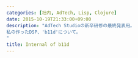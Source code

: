 ```yaml
---
categories: [社内, AdTech, Lisp, Clojure]
date: 2015-10-19T21:33:00+09:00
description: "AdTech Studioの新卒研修の最終発表用。
私の作ったDSP、'b11d'について。
"
title: Internal of b11d
---
```


<section data-markdown
    data-separator="\n\n"
    data-vertical="\n\n"
    data-notes="^Note:">
<script type="text/template">
# Internal of b11d
----------------------
サイバーエージェント新卒研修  
ひとりDSP最終発表会

<!-- .slide: class="center" -->

# About Me
---------
![κeenのアイコン](/images/icon.png) <!-- .element: style="position:absolute;right:0;z-index:-1" -->

 + κeen
 + [@blackenedgold](https://twitter.com/blackenedgold)
 + Github: [KeenS](https://github.com/KeenS)
 + AMoAdのサーバーサイド（？）エンジニア
 + 趣味でLisp, ML, Shell Scriptあたりを書きます
 + 仕事でScalaとShell Scriptあたりを書きます


# 今回作ったもの
----------------

* b11d (ぶらっくんどごーるど)
* Clojure (compojure + middleware)製
  + + NginX + MySQL + Supervisord
* 出来る限りシンプルになるように作った
  + 310行
* デプロイその他はシェルスクリプト
* 監視はmackerel


# シンプルということ
-------------------

* アプリケーションは状態を持たない
* IO以外副作用を持たない
* つまり、キャッシュを持たない
  + キャッシュはパフォーマンス上の意味しかない
  + 早過ぎる最適化は諸悪の根源
* スケールアウトが容易
* compojureのミドルウェアを上手く使った


# シンプルということ2
--------------------

* データベースはだいたい第4正規形（ﾀﾌﾞﾝ）
  + 全てのカラムは`NOT NULL`
  + 広告主の所だけ拡張性を持たせるために第1正規形に落とした
  + 1広告主に対して複数の広告が持てるようになる
* 外部キー制約も全部付ける
* データが綺麗なのでアプリケーション側でのやることが少ない
* 分析する時にも活きる筈


# デプロイ
---------

* 全てシェルスクリプトでオペレーション出来る
* 手作業を無くしてミスを無くす
  + 「あれ？設定書き換えたのに反映されてない」 → 「再起動忘れてた」とかを防ぐ
* ☆秘伝☆のシェルテクニック満載！ 
* アプリケーションが1jarに収まるのでデプロイが楽。


# 監視
------

* mackerelで色々モニタリング
* Linux, NginX, MySQL, JVM, レスポンスステータス
* ほとんどMackerelに乗っかることで本質的でないことに労力を割かない
  + 本質 = 業務ロジックを理解すること
* アプリケーションの死活監視にはsupervisord
  + 本当はsystemdでやりたかったけどUbuntuのバージョンが古かった


# 落穂拾い
----------

* DBへの書き込みは非同期。Clojureなら簡単に書ける
  + `(go ...)` で囲むだけ
* だいたい1700qps。データが増えると多分もうちょい下がる。
  + キャッシュすればデータに依存しない速度。もう少しパフォーマンスも出る。
* アプリケーションサーバには組込みjettyを使った。
  + War + Tomcatでも出来るがデプロイ/運用が楽なのでこちらを採用
* コア数に対してスケールするのでスケールアップも出来る
* CTR予測は訓練データを 広告主xサイトxUA で統計を取って使う
  + 途中からシグモイド関数で変化をつける


# 改善点とか今後とか
---------

* win rate, 入札/落札価格, CTRとかをmackerelでモニタリングしたかった
* 管理画面的なの必要？
* フォールトトラレンス性はないのでその辺
  + MySQLが死ぬとヤバい。
* ホットデプロイしたかった
* 折角JVMだし機械学習したかった
* Unix Domain Socket使うの忘れてた
* データベースにタイムスタンプ入れるの忘れてた………orz

</script>
</section>
